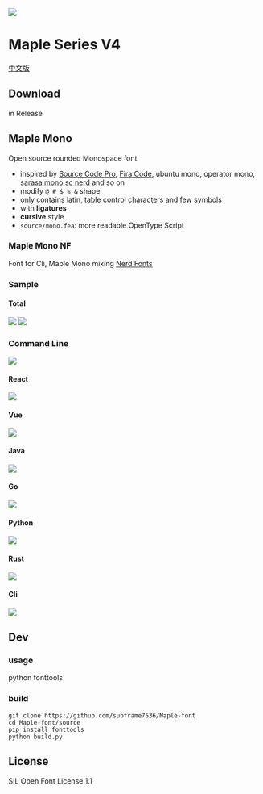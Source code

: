 ![](/img/head.svg)

# Maple Series V4

[中文版](/README_CN.md)

## Download

in Release

## Maple Mono

Open source rounded Monospace font

- inspired by [Source Code Pro](https://github.com/adobe-fonts/source-code-pro), [Fira Code](https://github.com/tonsky/FiraCode), ubuntu mono, operator mono, [sarasa mono sc nerd](https://github.com/laishulu/Sarasa-Mono-SC-Nerd) and so on
- modify `@ # $ % &` shape
- only contains latin, table control characters and few symbols
- with **ligatures**
- **cursive** style
- `source/mono.fea`: more readable OpenType Script

### Maple Mono NF

Font for Cli, Maple Mono mixing [Nerd Fonts](https://github.com/ryanoasis/nerd-fonts)

### Sample

#### Total

![](/img/sample.webp)
![](/img/ligature.gif)

### Command Line

![](/img/cli.webp)

#### React

![](/img/react.webp)

#### Vue

![](/img/vue.webp)

#### Java

![](/img/java.webp)

#### Go

![](/img/go.webp)

#### Python

![](/img/python.webp)

#### Rust

![](/img/rust.webp)

#### Cli

![](img/cli.webp)

## Dev

### usage

python fonttools

### build

```
git clone https://github.com/subframe7536/Maple-font
cd Maple-font/source
pip install fonttools
python build.py
```

## License

SIL Open Font License 1.1
